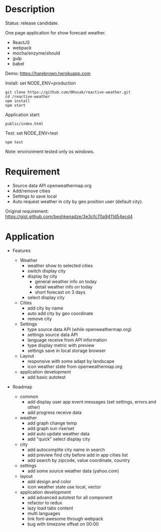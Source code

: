 # Description
Status: release candidate.

One page application for show forecast weather.

* ReactJS
* webpack
* mocha/enzyme/should
* gulp
* babel

Demo: https://harebrown.herokuapp.com

Install: 
set NODE_ENV=production
```
git clone https://github.com/ORusak/reactive-weather.git
cd /reactive-weather
npm install
npm start
```

Application start:
```
public/index.html
```

Test:
set NODE_ENV=test
```
npm test
```

Note: environment tested only os windows.

# Requirement

* Source data API openweathermap.org 
* Add/remove cities
* Settings to save local
* Auto request weather in city by geo position user (default city).

Original requirement: https://gist.github.com/beshkenadze/3e3cfc70a9411d54ecd4

# Application

* Features
    * Weather
        * weather show to selected cities
        * switch display city
        * display by city
          * general weather info on today
          * detail weather info on today
          * short forecast on 3 days
        * select display city
    * Cities
        * add city by name
        * auto add city by geo coordinate
        * remove city
    * Settings
        * type source data API (while openweathermap.org)
        * settings source data API 
        * language receive from API information
        * type display metric with preview
        * settings save in local storage browser 
    * Layout
        * responsive with some adapt by landscape
        * icon weather state from openweathermap.org
    * application development
        * add basic autotest
    
* Roadmap
    * common
        * add display user app event messages (set settings, errors and other)
        * add progress receive data
    * weather
        * add graph change temp
        * add graph sun rise/set
        * add auto update weather data
        * add "quick" select display city
    * city
        * add autocomplite city name in search
        * add preview find city before add in app cities list
        * add search by zipcode, value coordinate, country
    * settings
        * add some source weather data (yahoo.com)
    * layout
        * add design and color
        * icon weather state use local, vector
    * application development
        * add advanced autotest for all component
        * refactor to redux
        * lazy load tabs content
        * multi languages
        * link font-awesome through webpack
        * bug with timezone offset on 00:00
    